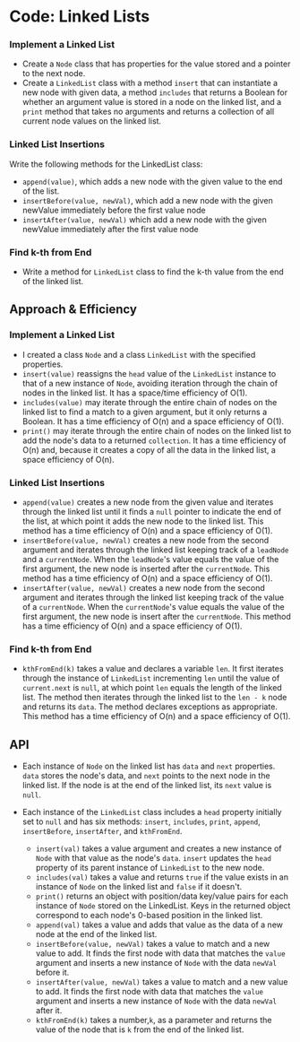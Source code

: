 # Code: Linked Lists

### Implement a Linked List

- Create a `Node` class that has properties for the value stored and a pointer to the next node.
- Create a `LinkedList` class with a method `insert` that can instantiate a new node with given data, a method `includes` that returns a Boolean for whether an argument value is stored in a node on the linked list, and a `print` method that takes no arguments and returns a collection of all current node values on the linked list.

### Linked List Insertions

Write the following methods for the LinkedList class:

- `append(value)`, which adds a new node with the given value to the end of the list.
- `insertBefore(value, newVal)`, which add a new node with the given newValue immediately before the first value node
- `insertAfter(value, newVal)` which add a new node with the given newValue immediately after the first value node

### Find k-th from End

- Write a method for `LinkedList` class to find the k-th value from the end of the linked list.

## Approach & Efficiency

### Implement a Linked List

- I created a class `Node` and a class `LinkedList` with the specified properties.
- `insert(value)` reassigns the `head` value of the `LinkedList` instance to that of a new instance of `Node`, avoiding iteration through the chain of nodes in the linked list. It has a space/time efficiency of O(1).
- `includes(value)` may iterate through the entire chain of nodes on the linked list to find a match to a given argument, but it only returns a Boolean. It has a time efficiency of O(n) and a space efficiency of O(1).
- `print()` may iterate through the entire chain of nodes on the linked list to add the node's data to a returned `collection`. It has a time efficiency of O(n) and, because it creates a copy of all the data in the linked list, a space efficiency of O(n).

### Linked List Insertions

- `append(value)` creates a new node from the given value and iterates through the linked list until it finds a `null` pointer to indicate the end of the list, at which point it adds the new node to the linked list. This method has a time efficiency of O(n) and a space efficiency of O(1).
- `insertBefore(value, newVal)` creates a new node from the second argument and iterates through the linked list keeping track of a `leadNode` and a `currentNode`. When the `leadNode`'s value equals the value of the first argument, the new node is inserted after the `currentNode`. This method has a time efficiency of O(n) and a space efficiency of O(1).
- `insertAfter(value, newVal)` creates a new node from the second argument and iterates through the linked list keeping track of the value of a `currentNode`. When the `currentNode`'s value equals the value of the first argument, the new node is insert after the `currentNode`. This method has a time efficiency of O(n) and a space efficiency of O(1).

### Find k-th from End

- `kthFromEnd(k)` takes a value and declares a variable `len`. It first iterates through the instance of `LinkedList` incrementing `len` until the value of `current.next` is `null`, at which point `len` equals the length of the linked list. The method then iterates through the linked list to the `len - k` node and returns its `data`. The method declares exceptions as appropriate. This method has a time efficiency of O(n) and a space efficiency of O(1).

## API

- Each instance of `Node` on the linked list has `data` and `next` properties. `data` stores the node's data, and `next` points to the next node in the linked list. If the node is at the end of the linked list, its `next` value is `null`.
- Each instance of the `LinkedList` class includes a `head` property initially set to `null` and has six methods: `insert`, `includes`, `print`, `append`, `insertBefore`, `insertAfter`, and `kthFromEnd`.

  - `insert(val)` takes a value argument and creates a new instance of `Node` with that value as the node's `data`. `insert` updates the `head` property of its parent instance of `LinkedList` to the new node.
  - `includes(val)` takes a value and returns `true` if the value exists in an instance of `Node` on the linked list and `false` if it doesn't.
  - `print()` returns an object with position/data key/value pairs for each instance of `Node` stored on the LinkedList. Keys in the returned object correspond to each node's 0-based position in the linked list.
  - `append(val)` takes a value and adds that value as the data of a new node at the end of the linked list.
  - `insertBefore(value, newVal)` takes a value to match and a new value to add. It finds the first node with data that matches the `value` argument and inserts a new instance of `Node` with the data `newVal` before it.
  - `insertAfter(value, newVal)` takes a value to match and a new value to add. It finds the first node with data that matches the `value` argument and inserts a new instance of `Node` with the data `newVal` after it.
  - `kthFromEnd(k)` takes a number,`k`, as a parameter and returns the value of the node that is `k` from the end of the linked list.
